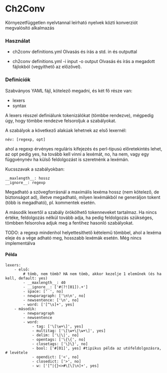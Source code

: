 # Ch2Conv
Környezetfüggetlen nyelvtannal leírható nyelvek közti konverziót megvalósító alkalmazás

### Használat
+ ch2conv definitions.yml
Olvasás és írás a std. in és outputtal

+ ch2conv definitions.yml -i input -o output
Olvasás és írás a megadott fájlokból (vegyíthető az előzővel).

### Definíciók
Szabványos YAML fájl, kötelező megadni, és két fő része van:
+ lexers
+ syntax

A lexers résszel definiálunk tokenizálókat (tömbbe rendezve), mégpedig úgy, hogy tömbbe rendezve felsoroljuk a szabályokat.

A szabályok a következő alakúak lehetnek az első lexernél:

	név: [regexp, opt]

ahol a regexp érvényes reguláris kifejezés és perl-tipusú előretekintés lehet, az opt pedig yes, ha tovább kell vinni a lexémát, no, ha nem, vagy egy függvénynév  ha külső feldolgozást is szeretnénk a lexémán.

Kucsszavak a szabályokban:

	__maxlength__: hossz
	__ignore__: regexp

Megadható a szövegforrásnál a maximális lexéma hossz (nem kötelező, de biztonságot ad), illetve megadható, milyen lexémákból ne generáljon tokent (több is megadható), pl. kommentek esetén.

A második lexertől a szabály örökölhető tokenneveket tartalmaz. Ha nincs értéke, feldolgozás nélkül tovább adja, ha pedig feldolgozás szükséges, tömbben felsorolva adjuk meg a fentihez hasonló szabályokat.

TODO: a regexp mindenhol helyettesíthető kételemű tömbbel, ahol a lexéma eleje és a vége adható meg, hosszabb lexémák esetén. Még nincs implementálva

#### Példa

	lexers:
	    - első:
	        # tömb, nem tömb? HA nem tömb, akkor kezelje 1 eleműnek (és ha kell, default: yes)
	        - __maxlength__: 40 
	        - __ignore__: ['#(?![01]).+']
	        - space: [' ', no]
	        - newparagraph: ['\n\n', no]
	        - newsentence: ['\n', no]
	        - word: ['[^\s]+', yes]
	    - második:
	        - newparagraph
	        - newsentence
	        - word:
	            - tag: ['\[\w+\]', yes]
	            - multitag: ['\[\w+\|\w+\]', yes]
	            - delim: ['\|\|', no]
	            - opentags: ['\{\{', no]
	            - closetags: ['\}\}', no]
	            - bool: ['#[01]', yes] #tipikus példa az utófeldolgozásra, # levétele
	            - opendict: ['<', no]
	            - closedict: ['>', no]
	            - w: ['[^|{}<>#\[\]\n]+', yes]
